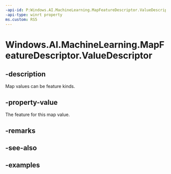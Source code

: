 ```yaml
---
-api-id: P:Windows.AI.MachineLearning.MapFeatureDescriptor.ValueDescriptor
-api-type: winrt property
ms.custom: RS5
---
```


<!-- Property syntax.
public ILearningModelFeatureDescriptor ValueDescriptor { get; }
-->

# Windows.AI.MachineLearning.MapFeatureDescriptor.ValueDescriptor

## -description
Map values can be feature kinds.

## -property-value
The feature for this map value.

## -remarks

## -see-also

## -examples
